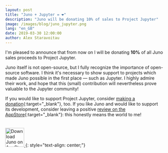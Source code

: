 ```yaml
---
layout: post
title: "Juno + Jupyter = ❤️"
description: "Juno will be donating 10% of sales to Project Jupyter"
image: /images/blog/juno_jupyter.png
lang: "en_GB"
date: 2019-03-30 12:00:00
author: Alex Staravoitau
---
```


I'm pleased to announce that from now on I will be donating **10%** of all Juno sales proceeds to Project Jupyter. 

Juno itself is not open-source, but I fully recognize the importance of open-source software. I think it's necessary to show support to projects which made Juno possible in the first place — such as Jupyter. I highly admire their work, and hope that this (small) contribution will nevertheless prove valuable to the Jupyter community!

If you would like to support Project Jupyter, consider [making a donation](https://numfocus.salsalabs.org/donate-to-jupyter/index.html){:target="_blank"}, too. If you like Juno and would like to support its development, consider leaving a positive [review on the AppStore](https://itunes.apple.com/app/juno-jupyter-notebook-client/id1315744137){:target="_blank"}: this honestly means the world to me!

<!--more-->

<a href="https://itunes.apple.com/app/juno-jupyter-notebook-client/id1315744137" target="blank">
	<span style="display:block; height: 20px;"></span>
    <img class="download-appstore-badge" style="height: 60px;" alt="Download Juno on AppStore" src="{{ "/images/blog/download_black.svg" | prepend: site.baseurl }}">
</a>
{: style="text-align: center;"}


